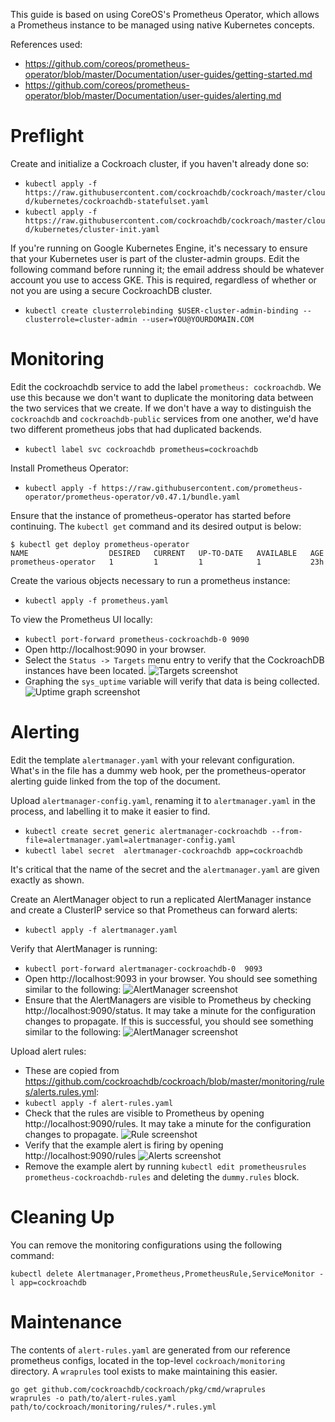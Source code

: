 This guide is based on using CoreOS's Prometheus Operator, which allows
a Prometheus instance to be managed using native Kubernetes concepts.


References used:
* https://github.com/coreos/prometheus-operator/blob/master/Documentation/user-guides/getting-started.md
* https://github.com/coreos/prometheus-operator/blob/master/Documentation/user-guides/alerting.md

# Preflight

Create and initialize a Cockroach cluster, if you haven't already done
so:
* `kubectl apply -f
https://raw.githubusercontent.com/cockroachdb/cockroach/master/cloud/kubernetes/cockroachdb-statefulset.yaml`
* `kubectl apply -f
https://raw.githubusercontent.com/cockroachdb/cockroach/master/cloud/kubernetes/cluster-init.yaml`


If you're running on Google Kubernetes Engine, it's necessary to ensure
that your Kubernetes user is part of the cluster-admin groups.  Edit the
following command before running it; the email address should be
whatever account you use to access GKE.  This is required, regardless
of whether or not you are using a secure CockroachDB cluster.
* `kubectl create clusterrolebinding $USER-cluster-admin-binding
--clusterrole=cluster-admin --user=YOU@YOURDOMAIN.COM`

# Monitoring

Edit the cockroachdb service to add the label `prometheus: cockroachdb`.
We use this because we don't want to duplicate the monitoring data
between the two services that we create.  If we don't have a way to
distinguish the `cockroachdb` and `cockroachdb-public` services from
one another, we'd have two different prometheus jobs that had duplicated
backends.
* `kubectl label svc cockroachdb prometheus=cockroachdb`


Install Prometheus Operator:
* `kubectl apply -f
https://raw.githubusercontent.com/prometheus-operator/prometheus-operator/v0.47.1/bundle.yaml`

Ensure that the instance of prometheus-operator has started before
continuing.  The `kubectl get` command and its desired output is below:
```
$ kubectl get deploy prometheus-operator
NAME                  DESIRED   CURRENT   UP-TO-DATE   AVAILABLE   AGE
prometheus-operator   1         1         1            1           23h
```

Create the various objects necessary to run a prometheus instance:
* `kubectl apply -f prometheus.yaml`

To view the Prometheus UI locally:
* `kubectl port-forward
prometheus-cockroachdb-0 9090`
* Open http://localhost:9090 in your browser.
* Select the `Status -> Targets` menu entry to verify that the
  CockroachDB instances have been located.
  ![Targets screenshot](img/targets.png)
* Graphing the `sys_uptime` variable will verify that data is being
  collected. ![Uptime graph screenshot](img/graph.png)


# Alerting

Edit the template `alertmanager.yaml` with your relevant configuration.
What's in the file has a dummy web hook, per the prometheus-operator
alerting guide linked from the top of the document.

Upload `alertmanager-config.yaml`, renaming it to `alertmanager.yaml`
in the process, and labelling it to make it easier to find.
* `kubectl create secret generic
alertmanager-cockroachdb --from-file=alertmanager.yaml=alertmanager-config.yaml`
* `kubectl label secret  alertmanager-cockroachdb app=cockroachdb`

It's critical that the name of the secret and the `alertmanager.yaml`
are given exactly as shown.

Create an AlertManager object to run a replicated AlertManager instance
and create a ClusterIP service so that Prometheus can forward alerts:
* `kubectl apply -f alertmanager.yaml`


Verify that AlertManager is running:
* `kubectl port-forward alertmanager-cockroachdb-0  9093`
* Open http://localhost:9093 in your browser.  You should see something
  similar to the following:
  ![AlertManager screenshot](img/alertmanager.png)
* Ensure that the AlertManagers are visible to Prometheus by checking
  http://localhost:9090/status.  It may take a minute for the configuration
  changes to propagate.  If this is successful, you should see something
  similar to the following:
  ![AlertManager screenshot](img/status-alertmanagers.png)


Upload alert rules:
*  These are copied from https://github.com/cockroachdb/cockroach/blob/master/monitoring/rules/alerts.rules.yml:
* `kubectl apply -f alert-rules.yaml`
* Check that the rules are visible to Prometheus by opening
  http://localhost:9090/rules.  It may take a minute for the configuration
  changes to propagate. ![Rule screenshot](img/rules.png)
* Verify that the example alert is firing by opening
  http://localhost:9090/rules ![Alerts screenshot](img/alerts.png)
* Remove the example alert by running
  `kubectl edit prometheusrules prometheus-cockroachdb-rules` and
  deleting the `dummy.rules` block.

# Cleaning Up

You can remove the monitoring configurations using the following command:

`kubectl delete Alertmanager,Prometheus,PrometheusRule,ServiceMonitor -l app=cockroachdb`

# Maintenance

The contents of `alert-rules.yaml` are generated from our reference
prometheus configs, located in the top-level `cockroach/monitoring`
directory.  A `wraprules` tool exists to make maintaining this easier.

```
go get github.com/cockroachdb/cockroach/pkg/cmd/wraprules
wraprules -o path/to/alert-rules.yaml path/to/cockroach/monitoring/rules/*.rules.yml
```
